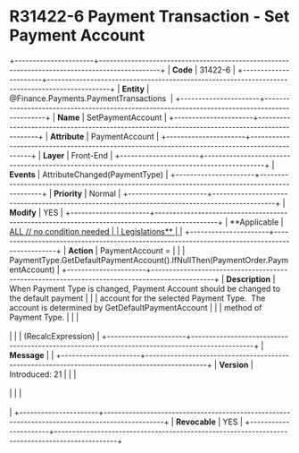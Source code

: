﻿---
erp.type: front-end-business-rule
erp.entity: Finance.Payments.PaymentTransactions
---

# R31422-6 Payment Transaction - Set Payment Account
+----------------------+-----------------------------------------------------------------------------------------------+
| **Code**             | 31422-6                                                                                       |
+----------------------+-----------------------------------------------------------------------------------------------+
| **Entity**           | @Finance.Payments.PaymentTransactions                                                         |
+----------------------+-----------------------------------------------------------------------------------------------+
| **Name**             | SetPaymentAccount                                                                             |
+----------------------+-----------------------------------------------------------------------------------------------+
| **Attribute**        | PaymentAccount                                                                                |
+----------------------+-----------------------------------------------------------------------------------------------+
| **Layer**            | Front-End                                                                                     |
+----------------------+-----------------------------------------------------------------------------------------------+
| **Events**           | AttributeChanged(PaymentType)                                                                 |
+----------------------+-----------------------------------------------------------------------------------------------+
| **Priority**         | Normal                                                                                        |
+----------------------+-----------------------------------------------------------------------------------------------+
| **Modify**           | YES                                                                                           |
+----------------------+-----------------------------------------------------------------------------------------------+
| **Applicable         | [ALL // no condition needed                                                                   |
| Legislations**       | ](xref:applicable-legislations)                                                               |
+----------------------+-----------------------------------------------------------------------------------------------+
| **Action**           | PaymentAccount =                                                                              |
|                      | PaymentType.GetDefaultPaymentAccount().IfNullThen(PaymentOrder.PaymentAccount)                |
+----------------------+-----------------------------------------------------------------------------------------------+
| **Description**      | When Payment Type is changed, Payment Account should be changed to the default payment        |
|                      | account for the selected Payment Type.  The account is determined by GetDefaultPaymentAccount |
|                      | method of Payment Type.                                                                       |
|                      | <br/><br/>                                                                                    |
|                      | (RecalcExpression)                                                                            |
+----------------------+-----------------------------------------------------------------------------------------------+
| **Message**          |                                                                                               |
+----------------------+-----------------------------------------------------------------------------------------------+
| **Version**          | Introduced: 21                                                                                |
|                      | <br/><br/>                                                                                    |
|                      | <br/><br/>                                                                                    |
+----------------------+-----------------------------------------------------------------------------------------------+
| **Revocable**        | YES                                                                                           |
+----------------------+-----------------------------------------------------------------------------------------------+
